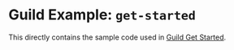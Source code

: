 # Guild Example: `get-started`

This directly contains the sample code used in
[Guild Get Started](https://my.guildai.org/start).
